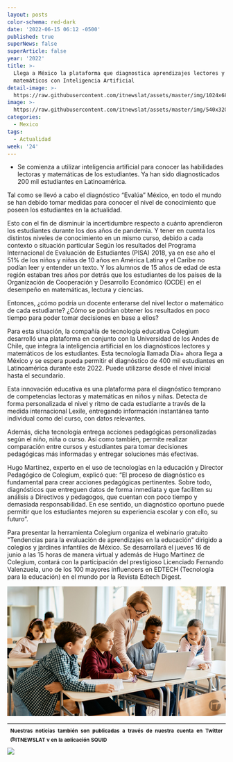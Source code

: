```yaml
---
layout: posts
color-schema: red-dark
date: '2022-06-15 06:12 -0500'
published: true
superNews: false
superArticle: false
year: '2022'
title: >-
  Llega a México la plataforma que diagnostica aprendizajes lectores y
  matemáticos con Inteligencia Artificial 
detail-image: >-
  https://raw.githubusercontent.com/itnewslat/assets/master/img/1024x680/ninos-en-el-colegio-g.jpg
image: >-
  https://raw.githubusercontent.com/itnewslat/assets/master/img/540x320/ninos-en-el-colegio-p.jpg
categories:
  - Mexico
tags:
  - Actualidad
week: '24'
---
```

- Se comienza a utilizar inteligencia artificial para conocer las habilidades lectoras y matemáticas de los estudiantes. Ya han sido diagnosticados 200 mil estudiantes en Latinoamérica.

Tal como se llevó a cabo el diagnóstico “Evalúa” México, en todo el mundo se han debido tomar medidas para conocer el nivel de conocimiento que poseen los estudiantes en la actualidad.
 
Esto con el fin de disminuir la incertidumbre respecto a cuánto aprendieron los estudiantes durante los dos años de pandemia. Y tener en cuenta los distintos niveles de conocimiento en un mismo curso, debido a cada contexto o situación particular Según los resultados del Programa Internacional de Evaluación de Estudiantes (PISA) 2018, ya en ese año el 51% de los niños y niñas de 10 años en América Latina y el Caribe no podían leer y entender un texto. Y los alumnos de 15 años de edad de esta región estaban tres años por detrás que los estudiantes de los países de la Organización de Cooperación y Desarrollo Económico (OCDE) en el desempeño en matemáticas, lectura y ciencias.
 
Entonces, ¿cómo podría un docente enterarse del nivel lector o matemático de cada estudiante? ¿Cómo se podrían obtener los resultados en poco tiempo para poder tomar decisiones en base a ellos?
 
Para esta situación, la compañía de tecnología educativa Colegium desarrolló una plataforma en conjunto con la Universidad de los Andes de Chile, que integra la inteligencia artificial en los diagnósticos lectores y matemáticos de los estudiantes. Esta tecnología llamada Dia+ ahora llega a México y se espera pueda permitir el diagnóstico de 400 mil estudiantes en Latinoamérica durante este 2022. Puede utilizarse desde el nivel inicial hasta el secundario.
 
Esta innovación educativa es una plataforma para el diagnóstico temprano de competencias lectoras y matemáticas en niños y niñas. Detecta de forma personalizada el nivel y ritmo de cada estudiante a través de la medida internacional Lexile, entregando información instantánea tanto individual como del curso, con datos relevantes.
 
Además, dicha tecnología entrega acciones pedagógicas personalizadas según el niño, niña o curso. Así como también, permite realizar comparación entre cursos y estudiantes para tomar decisiones pedagógicas más informadas y entregar soluciones más efectivas.
 
Hugo Martínez, experto en el uso de tecnologías en la educación y Director Pedagógico de Colegium, explicó que: “El proceso de diagnóstico es fundamental para crear acciones pedagógicas pertinentes. Sobre todo, diagnósticos que entreguen datos de forma inmediata y que faciliten su análisis a Directivos y pedagogos, que cuentan con poco tiempo y demasiada responsabilidad. En ese sentido, un diagnóstico oportuno puede permitir que los estudiantes mejoren su experiencia escolar y con ello, su futuro”.
 
Para presentar la herramienta Colegium organiza el webinario gratuito "Tendencias para la evaluación de aprendizajes en la educación" dirigido a colegios y jardines infantiles de México. Se desarrollará el jueves 16 de junio a las 15 horas de manera virtual y además de Hugo Martínez de Colegium, contará con la participación del prestigioso Licenciado Fernando Valenzuela, uno de los 100 mayores influencers en EDTECH (Tecnología para la educación) en el mundo por la Revista Edtech Digest.

![](https://raw.githubusercontent.com/itnewslat/assets/master/img/540x320/ninos-en-el-colegio-p.jpg)

<table style="height: 42px;" width="569">
<tbody>
<tr>
<td style="text-align: justify;"><sub><strong>Nuestras noticias también son publicadas a través de nuestra cuenta en Twitter <a href="https://twitter.com/itnewslat?lang=es">@ITNEWSLAT</a> y en la aplicación <a href="https://squidapp.co/en/">SQUID</a></strong></sub></td>
</tr>
</tbody>
</table>

<img src="https://tracker.metricool.com/c3po.jpg?hash=56f88a41e39ab42c063cc51676587a04"/>